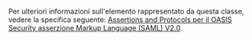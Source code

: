 Per ulteriori informazioni sull'elemento rappresentato da questa classe, vedere la specifica seguente: [Assertions and Protocols per il OASIS Security asserzione Markup Language (SAML) V2.0](http://docs.oasis-open.org/security/saml/v2.0/saml-core-2.0-os.pdf).
